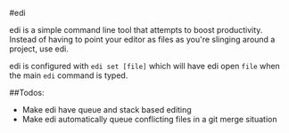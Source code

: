 #edi

edi is a simple command line tool that attempts to boost productivity. Instead of having
to point your editor as files as you're slinging around a project, use edi.

edi is configured with `edi set [file]` which will have edi open `file` when the main
`edi` command is typed.

##Todos:
 * Make edi have queue and stack based editing
 * Make edi automatically queue conflicting files in a git merge situation

